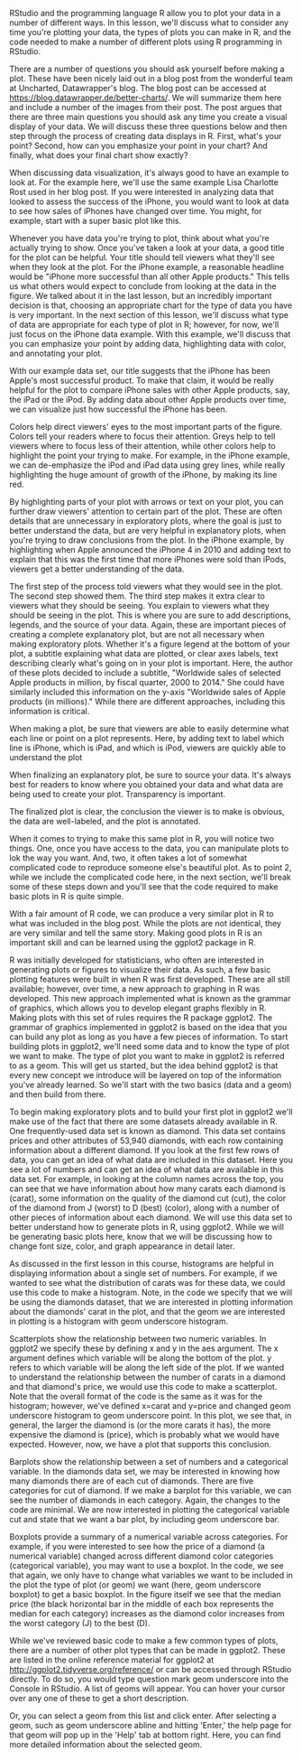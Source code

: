 RStudio and the programming language R allow you to plot your data in a number of different ways. In this lesson, we'll discuss what to consider any time you're plotting your data, the types of plots you can make in R, and the code needed to make a number of different plots using R programming in RStudio.

There are a number of questions you should ask yourself before making a plot. These have been nicely laid out in a blog post from the wonderful team at Uncharted, Datawrapper's blog. The blog post can be accessed at https://blog.datawrapper.de/better-charts/. We will summarize them here and include a number of the images from their post. The post argues that there are three main questions you should ask any time you create a visual display of your data. We will discuss these three questions below and then step through the process of creating data displays in R. First, what's your point?
Second, how can you emphasize your point in your chart? And finally, what does your final chart show exactly?

When discussing data visualization, it's always good to have an example to look at. For the example here, we'll use the same example Lisa Charlotte Rost used in her blog post. If you were interested in analyzing data that looked to assess the success of the iPhone, you would want to look at data to see how sales of iPhones have changed over time. You might, for example, start with a super basic plot like this.

Whenever you have data you're trying to plot, think about what you're actually trying to show. Once you've taken a look at your data, a good title for the plot can be helpful. Your title should tell viewers what they'll see when they look at the plot. For the iPhone example, a reasonable headline would be "iPhone more successful than all other Apple products." This tells us what others would expect to conclude from looking at the data in the figure. We talked about it in the last lesson, but an incredibly important decision is that, choosing an appropriate chart for the type of data you have is very important. In the next section of this lesson, we'll discuss what type of data are appropriate for each type of plot in R; however, for now, we'll just focus on the iPhone data example. With this example, we'll discuss that you can emphasize your point by adding data, highlighting data with color, and annotating your plot.

With our example data set, our title suggests that the iPhone has been Apple's most successful product. To make that claim, it would be really helpful for the plot to compare iPhone sales with other Apple products, say, the iPad or the iPod. By adding data about other Apple products over time, we can visualize just how successful the iPhone has been.

Colors help direct viewers' eyes to the most important parts of the figure. Colors tell your readers where to focus their attention. Greys help to tell viewers where to focus less of their attention, while other colors help to highlight the point your trying to make. For example, in the iPhone example, we can de-emphasize the iPod and iPad data using grey lines, while really highlighting the huge amount of growth of the iPhone, by making its line red.

By highlighting parts of your plot with arrows or text on your plot, you can further draw viewers' attention to certain part of the plot. These are often details that are unnecessary in exploratory plots, where the goal is just to better understand the data, but are very helpful in explanatory plots, when you're trying to draw conclusions from the plot. In the iPhone example, by highlighting when Apple announced the iPhone 4 in 2010 and adding text to explain that this was the first time that more iPhones were sold than iPods, viewers get a better understanding of the data.

The first step of the process told viewers what they would see in the plot. The second step showed them. The third step makes it extra clear to viewers what they should be seeing. You explain to viewers what they should be seeing in the plot. This is where you are sure to add descriptions, legends, and the source of your data. Again, these are important pieces of creating a complete explanatory plot, but are not all necessary when making exploratory plots. Whether it's a figure legend at the bottom of your plot, a subtitle explaining what data are plotted, or clear axes labels, text describing clearly what's going on in your plot is important. Here, the author of these plots decided to include a subtitle, "Worldwide sales of selected Apple products in million, by fiscal quarter, 2000 to 2014." She could have similarly included this information on the y-axis "Worldwide sales of Apple products (in millions)." While there are different approaches, including this information is critical.

When making a plot, be sure that viewers are able to easily determine what each line or point on a plot represents. Here, by adding text to label which line is iPhone, which is iPad, and which is iPod, viewers are quickly able to understand the plot

When finalizing an explanatory plot, be sure to source your data. It's always best for readers to know where you obtained your data and what data are being used to create your plot. Transparency is important.

The finalized plot is clear, the conclusion the viewer is to make is obvious, the data are well-labeled, and the plot is annotated.

When it comes to trying to make this same plot in R, you will notice two things. One, once you have access to the data, you can manipulate plots to lok the way you want. And, two, it often takes a lot of somewhat complicated code to reproduce someone else's beautiful plot. As to point 2, while we include the complicated code here, in the next section, we'll break some of these steps down and you'll see that the code required to make basic plots in R is quite simple. 

With a fair amount of R code, we can produce a very similar plot in R to what was included in the blog post. While the plots are not identical, they are very similar and tell the same story. Making good plots in R is an important skill and can be learned using the ggplot2 package in R.

R was initially developed for statisticians, who often are interested in generating plots or figures to visualize their data. As such, a few basic plotting features were built in when R was first developed. These are all still available; however, over time, a new approach to graphing in R was developed. This new approach implemented what is known as the grammar of graphics, which allows you to develop elegant graphs flexibly in R. Making plots with this set of rules requires the R package ggplot2. The grammar of graphics implemented in ggplot2 is based on the idea that you can build any plot as long as you have a few pieces of information. To start building plots in ggplot2, we'll need some data and to know the type of plot we want to make. The type of plot you want to make in ggplot2 is referred to as a geom. This will get us started, but the idea behind ggplot2 is that every new concept we introduce will be layered on top of the information you've already learned. So we'll start with the two basics (data and a geom) and then build from there.

To begin making exploratory plots and to build your first plot in ggplot2 we'll make use of the fact that there are some datasets already available in R. One frequently-used data set is known as diamond. This data set contains prices and other attributes of 53,940 diamonds, with each row containing information about a different diamond. If you look at the first few rows of data, you can get an idea of what data are included in this dataset. Here you see a lot of numbers and can get an idea of what data are available in this data set. For example, in looking at the column names across the top, you can see that we have information about how many carats each diamond is (carat), some information on the quality of the diamond cut (cut), the color of the diamond from J (worst) to D (best) (color), along with a number of other pieces of information about each diamond. We will use this data set to better understand how to generate plots in R, using ggplot2. While we will be generating basic plots here, know that we will be discussing how to change font size, color, and graph appearance in detail later.

As discussed in the first lesson in this course, histograms are helpful in displaying information about a single set of numbers. For example, if we wanted to see what the distribution of carats was for these data, we could use this code to make a histogram. Note,  in the code we specify that we will be using the diamonds dataset, that we are interested in plotting information about the diamonds' carat in the plot, and that the geom we are interested in plotting is a histogram with geom underscore histogram.

Scatterplots show the relationship between two numeric variables. In ggplot2 we specify these by defining x and y in the aes argument. The x argument defines which variable will be along the bottom of the plot. y refers to which variable will be along the left side of the plot. If we wanted to understand the relationship between the number of carats in a diamond and that diamond's price, we would use this code to make a scatterplot. Note that the overall format of the code is the same as it was for the histogram; however, we've defined x=carat and y=price and changed geom underscore histogram to geom underscore point. In this plot, we see that, in general, the larger the diamond is (or the more carats it has), the more expensive the diamond is (price), which is probably what we would have expected. However, now, we have a plot that supports this conclusion. 

Barplots show the relationship between a set of numbers and a categorical variable. In the diamonds data set, we may be interested in knowing how many diamonds there are of each cut of diamonds. There are five categories for cut of diamond. If we make a barplot for this variable, we can see the number of diamonds in each category. Again, the changes to the code are minimal. We are now interested in plotting the categorical variable cut and state that we want a bar plot, by including geom underscore bar. 

Boxplots provide a summary of a numerical variable across categories. For example, if you were interested to see how the price of a diamond (a numerical variable) changed across different diamond color categories (categorical variable), you may want to use a boxplot. In the code, we see that again, we only have to change what variables we want to be included in the plot the type of plot (or geom) we want (here, geom underscore boxplot) to get a basic boxplot. In the figure itself we see that the median price (the black horizontal bar in the middle of each box represents the median for each category) increases as the diamond color increases from the worst category (J) to the best (D).

While we've reviewed basic code to make a few common types of plots, there are a number of other plot types that can be made in ggplot2. These are listed in the online reference material for ggplot2 at http://ggplot2.tidyverse.org/reference/ or can be accessed through RStudio directly. To do so, you would type question mark geom underscore into the Console in RStudio. A list of geoms will appear. You can hover your cursor over any one of these to get a short description. 

Or, you can select a geom from this list and click enter. After selecting a geom, such as geom underscore abline and hitting 'Enter,' the help page for that geom will pop up in the 'Help' tab at bottom right. Here, you can find more detailed information about the selected geom.